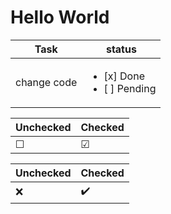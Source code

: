 # Hello World
| Task  | status  |
|---|---|
| change code  | 	<ul><li>[x] Done</li><li>[ ] Pending</li></ul>   |


| Unchecked | Checked |
| --------- | ------- |
| &#9744;   | &#9745; |


| Unchecked | Checked |
| --------- | ------- |
|  :x:  | :heavy_check_mark: |
